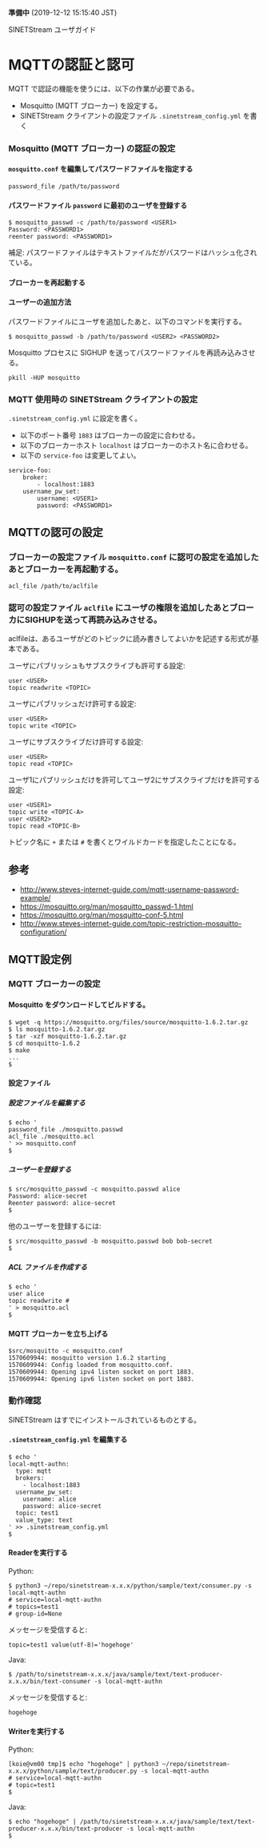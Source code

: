 **準備中** (2019-12-12 15:15:40 JST)

<!--
Copyright (C) 2019 National Institute of Informatics

Licensed to the Apache Software Foundation (ASF) under one
or more contributor license agreements.  See the NOTICE file
distributed with this work for additional information
regarding copyright ownership.  The ASF licenses this file
to you under the Apache License, Version 2.0 (the
"License"); you may not use this file except in compliance
with the License.  You may obtain a copy of the License at

  http://www.apache.org/licenses/LICENSE-2.0

Unless required by applicable law or agreed to in writing,
software distributed under the License is distributed on an
"AS IS" BASIS, WITHOUT WARRANTIES OR CONDITIONS OF ANY
KIND, either express or implied.  See the License for the
specific language governing permissions and limitations
under the License.
-->

SINETStream ユーザガイド

# MQTTの認証と認可

MQTT で認証の機能を使うには、以下の作業が必要である。

* Mosquitto (MQTT ブローカー) を設定する。
* SINETStream クライアントの設定ファイル `.sinetstream_config.yml` を書く

### Mosquitto (MQTT ブローカー) の認証の設定

#### `mosquitto.conf` を編集してパスワードファイルを指定する

```
password_file /path/to/password
```

#### パスワードファイル `password` に最初のユーザを登録する

```
$ mosquitto_passwd -c /path/to/password <USER1>
Password: <PASSWORD1>
reenter password: <PASSWORD1>
```

補足: パスワードファイルはテキストファイルだがパスワードはハッシュ化されている。

#### ブローカーを再起動する

#### ユーザーの追加方法

パスワードファイルにユーザを追加したあと、以下のコマンドを実行する。

```
$ mosquitto_passwd -b /path/to/password <USER2> <PASSWORD2>
```

Mosquitto プロセスに SIGHUP を送ってパスワードファイルを再読み込みさせる。

```
pkill -HUP mosquitto
```

### MQTT 使用時の SINETStream クライアントの設定

`.sinetstream_config.yml` に設定を書く。

* 以下のポート番号 `1883` はブローカーの設定に合わせる。
* 以下のブローカーホスト `localhost` はブローカーのホスト名に合わせる。
* 以下の `service-foo` は変更してよい。

```
service-foo:
    broker:
        - localhost:1883
    username_pw_set:
        username: <USER1>
        password: <PASSWORD1>
```

## MQTTの認可の設定

### ブローカーの設定ファイル `mosquitto.conf` に認可の設定を追加したあとブローカーを再起動する。

```
acl_file /path/to/aclfile
```

### 認可の設定ファイル `aclfile` にユーザの権限を追加したあとブローカにSIGHUPを送って再読み込みさせる。

aclfileは、あるユーザがどのトピックに読み書きしてよいかを記述する形式が基本である。

ユーザにパブリッシュもサブスクライブも許可する設定:

```
user <USER>
topic readwrite <TOPIC>
```

ユーザにパブリッシュだけ許可する設定:

```
user <USER>
topic write <TOPIC>
```

ユーザにサブスクライブだけ許可する設定:

```
user <USER>
topic read <TOPIC>
```

ユーザ1にパブリッシュだけを許可してユーザ2にサブスクライブだけを許可する設定:

```
user <USER1>
topic write <TOPIC-A>
user <USER2>
topic read <TOPIC-B>
```

トピック名に `+` または `#` を書くとワイルドカードを指定したことになる。

## 参考

* http://www.steves-internet-guide.com/mqtt-username-password-example/
* https://mosquitto.org/man/mosquitto_passwd-1.html
* https://mosquitto.org/man/mosquitto-conf-5.html
* http://www.steves-internet-guide.com/topic-restriction-mosquitto-configuration/

## MQTT設定例

### MQTT ブローカーの設定

#### Mosquitto をダウンロードしてビルドする。

```
$ wget -q https://mosquitto.org/files/source/mosquitto-1.6.2.tar.gz
$ ls mosquitto-1.6.2.tar.gz
$ tar -xzf mosquitto-1.6.2.tar.gz
$ cd mosquitto-1.6.2
$ make
...
$
```

#### 設定ファイル

##### 設定ファイルを編集する

```
$ echo '
password_file ./mosquitto.passwd
acl_file ./mosquitto.acl
' >> mosquitto.conf
$
```

##### ユーザーを登録する

```
$ src/mosquitto_passwd -c mosquitto.passwd alice
Password: alice-secret
Reenter password: alice-secret
$
```

他のユーザーを登録するには:

```
$ src/mosquitto_passwd -b mosquitto.passwd bob bob-secret
$
```

##### ACL ファイルを作成する

```
$ echo '
user alice
topic readwrite #
' > mosquitto.acl
$
```

#### MQTT ブローカーを立ち上げる

```
$src/mosquitto -c mosquitto.conf
1570609944: mosquitto version 1.6.2 starting
1570609944: Config loaded from mosquitto.conf.
1570609944: Opening ipv4 listen socket on port 1883.
1570609944: Opening ipv6 listen socket on port 1883.
```

### 動作確認

SINETStream はすでにインストールされているものとする。

#### `.sinetstream_config.yml` を編集する

```
$ echo '
local-mqtt-authn:
  type: mqtt
  brokers:
    - localhost:1883
  username_pw_set:
    username: alice
    password: alice-secret
  topic: test1
  value_type: text
' >> .sinetstream_config.yml
$
```

#### Readerを実行する

Python:

```
$ python3 ~/repo/sinetstream-x.x.x/python/sample/text/consumer.py -s local-mqtt-authn
# service=local-mqtt-authn
# topics=test1
# group-id=None
```

メッセージを受信すると:

```
topic=test1 value(utf-8)='hogehoge'
```

Java:

```
$ /path/to/sinetstream-x.x.x/java/sample/text/text-producer-x.x.x/bin/text-consumer -s local-mqtt-authn
```

メッセージを受信すると:

```
hogehoge
```

#### Writerを実行する

Python:

```
[koie@vm00 tmp]$ echo "hogehoge" | python3 ~/repo/sinetstream-x.x.x/python/sample/text/producer.py -s local-mqtt-authn
# service=local-mqtt-authn
# topic=test1
$
```

Java:

```
$ echo "hogehoge" | /path/to/sinetstream-x.x.x/java/sample/text/text-producer-x.x.x/bin/text-producer -s local-mqtt-authn
$
```
